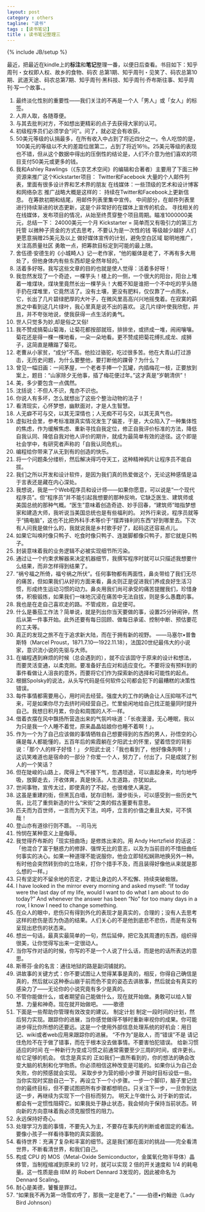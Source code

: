 ```yaml
---
layout: post
category : others
tagline: "读书"
tags : [读书笔记]
title : 读书笔记整理三
---
```

{% include JB/setup %}


最近，把最近在kindle上的**标注**和**笔记**整理一番，以便日后查看。书目如下：知乎周刊・女权即人权、故乡的食物、码农 总第1期、知乎周刊・见笑了、码农总第10期、武道天途、码农总第7期、知乎周刊·黑科技、知乎周刊·乔布斯往事、知乎周刊·写一个故事、。

1. 最终淡化性别的重要性——我们关注的不再是一个人「男人」或「女人」的标签。
2. 人弃人取，各随尊便。
3. 与其去批判对方，不如想出更精彩的点子去获得大家的认可。
4. 初级程序员们必须学会“问”。问了，就必定会有收获。
5. 50美元等级的认捐最多，在所有收入中占到了将近四分之一。令人吃惊的是，100美元的等级以不大的差距位居第二，占到了将近16％。25美元等级的表现也不错，但从这个数据中得出的压倒性的结论是，人们不介意为他们喜欢的项目支付50美元或更多的钱。
6. 我和Ashley Rawlings（《东京艺术空间》的编辑和合著者）主要用了下面三种资源来推广这个Kickstarter项目： Twitter和Facebook 大量的个人邮件列表，里面有很多设计界和艺术界的朋友 在线媒体：一些顶级的艺术和设计博客和网络杂志 推广战略大概是这样的： 持续在Twitter和Facebook上更新信息。 在筹款初期和结尾，用邮件列表里集中宣传。 中间部分，在邮件列表里进行持续渐进的状态更新，这是个非常好的在媒体上宣传的机会。 寻找相关的在线媒体，发布项目的情况，从始至终贯穿整个项目周期。瞄准1000000美元，总结一下： 24000美元一个月 Kickstarter = 简单而又有吸引力的第三方托管 以微种子资金的方式去思考，不要认为是一次性的钱 等级越少越好 人们更愿意捐赠25美元及以上 做好媒体宣传的计划，避免空白区域 聪明地推广，关注高质量社区 勇敢一点，把筹款目标定到可能的最上限。
7. 舍伍德·安德生的《小城畸人》记一老作家，“他的躯体是老了，不再有多大用处了，但他身体内有些东西却是全然年轻的。”
8. 活着多好呀。我写这些文章的目的也就是使人觉得：活着多好呀！
9. 我忽然发现了一个奇迹，一棵芋头！楼上的一侧，一个很大的阳台，阳台上堆着一堆煤块，煤块里竟然长出一棵芋头！大概不知是谁把一个不中吃的芋头随手扔在煤堆里，它竟然活了。没有土壤，更没有肥料，仅仅靠了一点雨水，它，长出了几片碧绿肥厚的大叶子，在微风里高高兴兴地摇曳着。在寂寞的羁旅之中看到这几片绿叶，我心里真是说不出的喜欢。 这几片绿叶使我欣慰，并且，并不夸张地说，使我获得一点生活的勇气。
10. 世人只觉多为妙,却是俗之又俗!
11. 我不赞成搞菊山菊海，让菊花都按部就班，排排坐，或挤成一堆，闹闹嚷嚷。菊花还是得一棵一棵地看，一朵一朵地看。更不赞成把菊花缚扎成龙、成狮子，这简直是糟蹋了菊花。
12. 老曹从小家贫，“成分”不高。他拉过骆驼，吃过很多苦。他在大青山打过游击，无历史问题，为什么要整他，要打断他的踝骨？为什么？
13. 曾见一幅旧画：一间茅屋，一个老者手捧一个瓦罐，内插梅花一枝，正要放到案上，题目：“山家除夕无他事，插了梅花便过年。”这才真是“岁朝清供”！
14. 美，多少要包含一点偶然。
15. 沈括说：不但人不识，鬼亦不识也。
16. 你说人有多坏，怎么就想出了这些个整治动物的法子！
17. 看清现实，心怀梦想，幽默面对，才是人生智慧。
18. 人无癖不可与交，以其无深情也；人无痴不可与交，以其无真气也。
19. 虚拟社会里，参考标准跟真实情况发生了偏差，于是，大众陷入了一种集体性的焦虑，作为缓解焦虑、重新寻找自我定位，修正自我评价标准的方法，降低自我认同、降低自我对他人评价的期许，就成为最简单有效的途径。这个即是社会学中，有研究者声称的「自我认同危机」。
20. 编程给你带来了从无到有的创造的快乐。
21. 将一个问题条分缕析，然后解决得巧夺天工，这种精神鸦片让程序员不能自拔。
22. 我们之所以开发和设计软件，是因为我们真的热爱做这个，无论这种感情是溢于言表还是藏在内心深处。
23. 我想说，我是一个Web程序员和设计师——如果你愿意，可以说是“一个现代程序员”。但“程序员”并不能引起我想要的那种反响，它缺乏医生、建筑师或美国总统的那种气概。“医生”意味着创造奇迹、妙手回春，“建筑师”暗指梦想家和建造大师，我听说当美国总统也是有些福利的。 对外行来说，程序员就等于“搞电脑”，这也不比把外科手术等价于“摆弄锋利的东西”好到哪里去。下次有人问我是做什么的，我就说我是乡村歌手好了，起码这还容易点儿。
24. 如果它叫唤时像只鸭子、吃食时像只鸭子、连跛脚都像只鸭子，那它就是只鸭子。
25. 封装意味着我的业务逻辑不必被实现细节所污染。
26. 通过让一个约束求解器来决定机器细节，我撰写程序时就可以只描述我想要什么结果，而非怎样得到结果了。
27. “祸兮福之所倚，福兮祸之所伏”。任何事物都有两面性，鼻炎带给了我们无尽的痛苦，但如果我们从好的方面来看，鼻炎则正是促进我们养成良好生活习惯，形成终生运动习惯的动力。鼻炎用我们尚可承受的痛苦提醒我们，珍惜身体，积极锻炼，如果我们一味地沉浸在痛苦中无法自拔，则是多么愚蠢的事。
28. 我也是在走自己喜欢走的路。不管成败，自足便可。
29. 什么是番茄工作法？简单说，就是列出你当天要做的事，设置25分钟闹钟，然后从第一件事开始。此外还要有每日回顾、做每日承诺、控制中断、预估要花的工夫等。
30. 真正的发现之旅不在于追求新大陆，而在于拥有新的视野。 ——马塞尔•普鲁斯特（Marcel Proust，1871.7.10—1922.11.18），法国20世纪最伟大的小说家，意识流小说的先驱与大师。
31. 在编程遇到麻烦的时候（总会遇到的），就不应该固守于原来的设计和想法，而要灵活变通，以柔克刚。要准备好去应对和适应变化。不要将没有预料到的事件看做让人沮丧的意外，而要将它们作为探索新的选择和可能性的起点。
32. 根据Spolsky的说法，从头写代码是任何软件公司都会犯下的最糟糕的决策性错误。
33. 每件事情都需要用心，用时间去经营。强度大的工作的确会让人压抑喘不过气来，可是如果你尽力去挤时间经营自己，忙里偷闲地给自己找正能量同时提升自己。我想日积月累，你会和周围的人不一样。
34. 借着衣摆在风中飘扬所营造出来的气氛吟咏道：「长夜漫漫，无心睡眠，我以为只是我一个人睡不着觉，原来晶晶姑娘你也睡不着啊！」。
35. 作为一个为了自己应该做的事情牺牲自己想要得到的东西的男人，孙悟空的心痛是每人都能懂的，五百年后的紫霞躺在夕阳武士的怀里，望着悟空的背影说：「那个人的样子好怪！」 夕阳武士说：「我也看到了，他好像条狗啊！」 这讥笑难道也是宿命的一部分？你爱一个人，努力了，付出了，只是成就了别人的一个笑话？
36. 但在陡峻的山路上，爬得上气不接下气，忽遇坦途，可以直起身来，均匀地呼吸，放脚走去，汗收体爽，真是快活。人生道路，亦犹如此。
37. 世间事物，宣传太过，即使真的了不起，也很难使人满足。
38. 这虽是重建的街，但黑瓦白墙，犹存旧制，漫步街头，可以感受到一些历史气氛，比花了重赀新造的什么“宋街”之类的假古董要有意思。
39. 匹夫而为百世师，一言而为天下法，呜呼，立言的价值之重且大矣，可不慎哉！
40. 登山亦有道徐行则不踬。 --司马光
41. 怜悯在某种意义上是侮辱。
42. 我觉得乔布斯的「现实扭曲场」是修炼出来的。用 Andy Hertzfield 的话说：「他混合了富于魅惑力的修辞、强悍无比的意志，以及为当前目的不惜扭曲任何事实的决心。如果一种道理不能说服你，他会立即轻松娴熟地换另外一种。有时他会突然转到你的立场来，打你个措手不及，而且装得好像他从来就是那么想的一样。」
43. 只有坚定的不留余地的否定，才能让身边的人不松懈、持续突破极限。
44. I have looked in the mirror every morning and asked myself: “If today were the last day of my life, would I want to do what I am about to do today?” And whenever the answer has been “No” for too many days in a row, I know I need to change something.
45. 在众人的眼中，悲伤只有得到外化的表现才是真实的，合理的；没有人去思考这样的悲伤是否为伪造的结果。人们关心的不是他到底悲不悲伤，而是有没有呈现出悲伤的状态来。
46. 想出一句话，最真实最简单的一句，然后延伸，把它及其周遭的东西，组织得很美，让你觉得写出来一定很动人。
47. 当你写作对话的时候，你写的不是一个人说了什么话，而是他的话所表达的意思。
48. 斯蒂芬·金的名言：通往地狱的路是副词铺就的。
49. 讲故事的关键方式：你不要试图让人觉得某事是真的，相反，你得自己确信是真的，然后就以这种泰山崩于前而色不变的姿态去讲故事，然后就会有真实的感染力了——无论你的小说究竟有多少是真的。
50. 不管你能做什么，或者期望自己能做什么，现在就开始做。勇敢可以给人智慧、力量和神奇。现在就开始做吧。 ——歌德
51. 下面是一些帮助你管理有效改变的建议。 制定计划 制定一段时间的计划，然后努力实现。跟踪你的进展，当你感觉做得不够时重新审视你的成果。你可能进步得比你所想的还要远。这是一个使用外部信息处理系统的好机会：用日记、wiki或者web应用来跟踪你的进展。 “不作为”是敌人，而“错误”不是 请记住危险不在于做了错事，而在于根本没去做事情。不要害怕犯错误。 给新习惯适应的时间 在一种新行为变成习惯之前通常需要至少三周的时间，或许更长。给它足够的机会。 信念是真实的 正如我们一直所看到的，你的想法的确会改变大脑的机制和化学物质。你必须相信这种改变是可能的。如果你认为自己会失败，你的预感就会实现。 采取步步为营的细小步骤 开始时目标设低一些。当你实现时奖励自己一下，再设立下一个小步骤。一步一个脚印，脑子里记住你的最终目标，但不要试图把所有步骤都想明白。只关注下一步，一旦你到达这一步，再继续为实现下一个目标而努力。 明天上午做什么 对于新的尝试，都会有一定惯性阻碍它。如果我处于静止状态，我会倾向于保持当前状态。转向新的方向意味着我必须克服惯性的阻力。
52. 永远保持好奇心。
53. 处理学习方面的事情，不要先入为主，不要存在事先的判断或者固定的看法。要像小孩子一样看待事物的真实面貌。
54. 看待世界：充满了复杂和丰富的细节。这是我们都在面对的挑战——完全看清世界，不断看清世界，和我们自己。
55. 构成 CPU 的 MOS（Metal-Oxide Semiconductor，金属氧化物半导体）晶体管，当制程缩减到原来的 1/2 时，就可以实现 2 倍的开关速度和 1/4 的耗电量。这一性质是由 IBM 的 Robert Dennard 3发现的，因此被命名为 Dennard Scaling。
56. 耐心是美德，饕餮是罪过。
57. “如果我不再为第一场雪欢呼了，那我一定是老了。” ——伯德•约翰逊（Lady Bird Johnson）